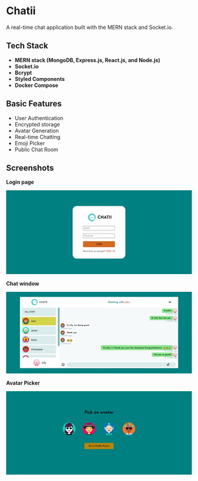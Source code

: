 # Chatii
A real-time chat application built with the MERN stack and Socket.io. 

## Tech Stack
- __MERN stack (MongoDB, Express.js, React.js, and Node.js)__  
- __Socket.io__  
- __Bcrypt__  
- __Styled Components__  
- __Docker Compose__  

## Basic Features
* User Authentication
* Encrypted storage
* Avatar Generation
* Real-time Chatting
* Emoji Picker
* Public Chat Room

## Screenshots
__Login page__  
<div align=center>
<img width='700' src='/public/project-img/Screenshot 2024-02-03 130929.jpg'/>
</div>

__Chat window__  
<div align=center>
<img width='700' src='/public/project-img/Screenshot 2024-04-17 233055.jpg'/>
</div>

__Avatar Picker__  
<div align=center>
<img width='700' src='/public/project-img/Screenshot 2024-02-03 131040.jpg'/>
</div>



